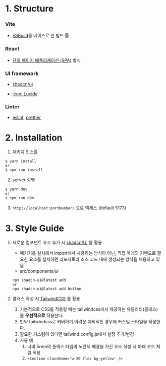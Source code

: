 # 1. Structure

### Vite

- [ESBuild](https://esbuild.github.io/)를 베이스로 한 빌드 툴

### React

- [단일 페이지 애플리케이션 (SPA)](https://poiemaweb.com/js-spa) 방식

### UI framework

- [shadcn/ui](https://github.com/shadcn-ui/ui)

- [icon: Lucide](https://lucide.dev/icons/)

### Linter

- [eslint](https://www.google.com/search?q=eslint&oq=eslint&gs_lcrp=EgZjaHJvbWUyBggAEEUYOTIMCAEQIxgnGIAEGIoFMgwIAhAjGCcYgAQYigUyCQgDEAAYBBiABDIHCAQQABiABDIHCAUQABiABDIGCAYQRRg8MgYIBxBFGD3SAQgxMzYzajBqNKgCALACAA&sourceid=chrome&ie=UTF-8), [prettier](https://prettier.io/)


# 2. Installation

1. 패키지 인스톨

```
$ yarn install
or
$ npm run install
```

2. server 실행

```
$ yarn dev
or
$ npm run dev
```

3. `http://localhost:portNumber/` 으로 액세스 (default 5173)

# 3. Style Guide

1. 새로운 컴포넌트 요소 추가 시 [shadcn/UI](https://ui.shadcn.com/) 를 활용

   - 패키지를 설치해서 import해서 사용하는 방식이 아닌, 직접 아래의 커맨드로 필요한 요소를 설치하면 리포지토리 소스 코드 내에 생성되는 방식을 채용하고 있음
   - src/components/ui

   ```
   npx shadcn-ui@latest add
   or
   npx shadcn-ui@latest add button
   ```

2. 클래스 작성 시 [TailwindCSS](https://tailwindcss.com/docs/installation) 를 활용
   1. 기본적으로 CSS를 적용할 때는 tailwindcss에서 제공하는 유틸리티(클래스)를 **우선적으로** 적용한다.
   2. 만약 tailwindcss로 커버하기 어려운 예외적인 경우에 커스텀 스타일을 작성한다.
   3. 필요한 커스텀이 있다면 tailwind.config.js에서 설정 추가/변경
   4. 사용 예
      1. 너비 5rem의 플렉스 타입의 노란색 배경을 가진 요소 작성 시 아래 코드 처럼 적용
      2. `<section className='w-20 flex bg-yellow' />`

